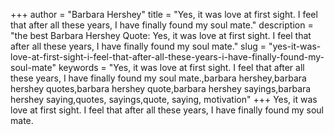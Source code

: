 +++
author = "Barbara Hershey"
title = "Yes, it was love at first sight. I feel that after all these years, I have finally found my soul mate."
description = "the best Barbara Hershey Quote: Yes, it was love at first sight. I feel that after all these years, I have finally found my soul mate."
slug = "yes-it-was-love-at-first-sight-i-feel-that-after-all-these-years-i-have-finally-found-my-soul-mate"
keywords = "Yes, it was love at first sight. I feel that after all these years, I have finally found my soul mate.,barbara hershey,barbara hershey quotes,barbara hershey quote,barbara hershey sayings,barbara hershey saying,quotes, sayings,quote, saying, motivation"
+++
Yes, it was love at first sight. I feel that after all these years, I have finally found my soul mate.
